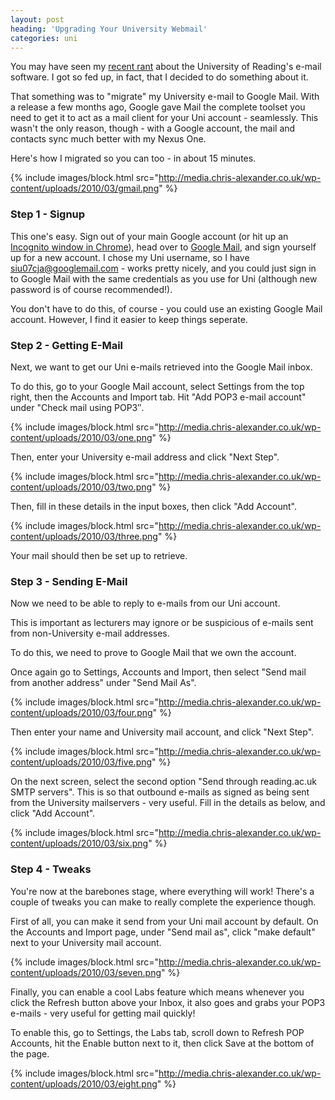 ```yaml
---
layout: post
heading: 'Upgrading Your University Webmail'
categories: uni
---
```


You may have seen my [recent rant](/2405) about the University of Reading's e-mail software. I got so fed up, in fact, that I decided to do something about it.

That something was to "migrate" my University e-mail to Google Mail. With a release a few months ago, Google gave Mail the complete toolset you need to get it to act as a mail client for your Uni account - seamlessly. This wasn't the only reason, though - with a Google account, the mail and contacts sync much better with my Nexus One.

Here's how I migrated so you can too - in about 15 minutes.

{% include images/block.html src="http://media.chris-alexander.co.uk/wp-content/uploads/2010/03/gmail.png" %}

### Step 1 - Signup

This one's easy. Sign out of your main Google account (or hit up an [Incognito window in Chrome](http://www.google.com/support/chrome/bin/answer.py?hl=en&amp;answer=95464)), head over to [Google Mail](http://mail.google.com), and sign yourself up for a new account. I chose my Uni username, so I have siu07cja@googlemail.com - works pretty nicely, and you could just sign in to Google Mail with the same credentials as you use for Uni (although new password is of course recommended!).

You don't have to do this, of course - you could use an existing Google Mail account. However, I find it easier to keep things seperate.

### Step 2 - Getting E-Mail

Next, we want to get our Uni e-mails retrieved into the Google Mail inbox.

To do this, go to your Google Mail account, select Settings from the top right, then the Accounts and Import tab. Hit "Add POP3 e-mail account" under "Check mail using POP3″.

{% include images/block.html src="http://media.chris-alexander.co.uk/wp-content/uploads/2010/03/one.png" %}

Then, enter your University e-mail address and click "Next Step".

{% include images/block.html src="http://media.chris-alexander.co.uk/wp-content/uploads/2010/03/two.png" %}

Then, fill in these details in the input boxes, then click "Add Account".

{% include images/block.html src="http://media.chris-alexander.co.uk/wp-content/uploads/2010/03/three.png" %}

Your mail should then be set up to retrieve.

### Step 3 - Sending E-Mail

Now we need to be able to reply to e-mails from our Uni account.

This is important as lecturers may ignore or be suspicious of e-mails sent from non-University e-mail addresses.

To do this, we need to prove to Google Mail that we own the account.

Once again go to Settings, Accounts and Import, then select "Send mail from another address" under "Send Mail As".

{% include images/block.html src="http://media.chris-alexander.co.uk/wp-content/uploads/2010/03/four.png" %}

Then enter your name and University mail account, and click "Next Step".

{% include images/block.html src="http://media.chris-alexander.co.uk/wp-content/uploads/2010/03/five.png" %}

On the next screen, select the second option "Send through reading.ac.uk SMTP servers". This is so that outbound e-mails as signed as being sent from the University mailservers - very useful. Fill in the details as below, and click "Add Account".

{% include images/block.html src="http://media.chris-alexander.co.uk/wp-content/uploads/2010/03/six.png" %}

### Step 4 - Tweaks

You're now at the barebones stage, where everything will work! There's a couple of tweaks you can make to really complete the experience though.

First of all, you can make it send from your Uni mail account by default. On the Accounts and Import page, under "Send mail as", click "make default" next to your University mail account.

{% include images/block.html src="http://media.chris-alexander.co.uk/wp-content/uploads/2010/03/seven.png" %}

Finally, you can enable a cool Labs feature which means whenever you click the Refresh button above your Inbox, it also goes and grabs your POP3 e-mails - very useful for getting mail quickly!

To enable this, go to Settings, the Labs tab, scroll down to Refresh POP Accounts, hit the Enable button next to it, then click Save at the bottom of the page.

{% include images/block.html src="http://media.chris-alexander.co.uk/wp-content/uploads/2010/03/eight.png" %} 
